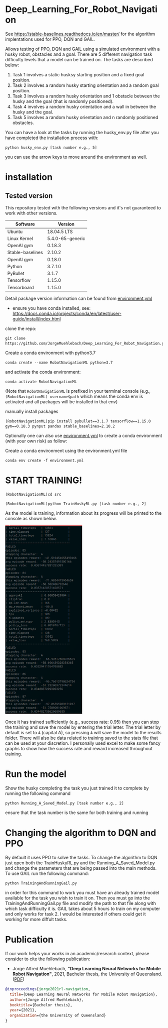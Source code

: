 # Deep_Learning_For_Robot_Navigation
See https://stable-baselines.readthedocs.io/en/master/ for the algorithm implentations used for PPO, DQN and GAIL.


Allows testing of PPO, DQN and GAIL using a simulated environment with a husky robot, obstacles and a goal. There are 5 different navigation task difficulty levels that a model can be trained on. The tasks are described below: 
1. Task 1 involves a static husksy starting position and a fixed goal position.
2. Task 2 involves a random husky starting orientation and a random goal position.
3. Task 3 involves a random husky orientation and 1 obstacle between the husky and the goal (that is randomly positioned).
4. Task 4 involves a random husky orientation and a wall in between the husky and the goal.
5. Task 5 involves a random husky orientation and n randomly positioned obstacles. 

You can have a look at the tasks by running the husky_env.py file after you have completed the installation process with:
```
python husky_env.py [task number e.g., 5]
```
you can use the arrow keys to move around the environment as well. 

# installation

## Tested version
This repository tested with the following versions and it's not guaranteed to work with other versions.

| Software | Version |
| --- | --- |
| Ubuntu | 18.04.5 LTS |
| Linux Kernel | 5.4.0-65-generic |
| OpenAI gym | 0.18.3|
| Stable-baselines | 2.10.2 |
| OpenAI gym | 0.18.0 |
| Python | 3.7.10 |
| PyBullet | 3.1.7 |
| Tensorflow | 1.15.0 |
| Tensorboard | 1.15.0 |

Detail package version information can be found from [environment.yml](environment.yml)

- ensure you have conda installed, see: https://docs.conda.io/projects/conda/en/latest/user-guide/install/index.html

clone the repo: 
```
git clone https://github.com/JorgeMuehlebach/Deep_Learning_For_Robot_Navigation.git
```

Create a conda environment with python3.7

```
conda create --name RobotNavigationML python=3.7
```

and activate the conda environment:

```
conda activate RobotNavigationML
```
(Note that `RobotNavigationML` is prefixed in your terminal console (e.g., `(RobotNavigationML) username$path` which means the conda env is activated and all packages will be installed in that env)

manually install packages
```
(RobotNavigationML)pip install pybullet==3.1.7 tensorflow==1.15.0 gym==0.18.3 pynput pandas stable_baselines=2.10.2
```

Optionally one can also use [environment.yml](environment.yml) to create a conda environment (with your own risk) as follow:

Create a conda environment using the environment.yml file 
```
conda env create -f environment.yml
```

# START TRAINING!

```
(RobotNavigationML)cd src
```

```
(RobotNavigationML)python TrainHuskyRL.py [task number e.g., 2]
```
As the model is training, information about its progress will be printed to the console as shown below.

<img src="./assets/console.png" height=600>



Once it has trained sufficiently (e.g., success rate: 0.95) then you can stop the training and save the model by entering the trial letter. The trial letter by default is set to `A` (capital A), so pressing `A` will save the model to the results folder. There will also be data related to training saved to the stats file that can be used at your discretion. I personally used excel to make some fancy graphs to show how the success rate and reward increased throughout training. 

# Run the model
Show the husky completing the task you just trained it to complete by running the following command
```
python Running_A_Saved_Model.py [task number e.g., 2]
```
ensure that the task number is the same for both training and running 

# Changing the algorithm to DQN and PPO
By default it uses PPO to solve the tasks. To change the algorithm to DQN just open both the TrainHuskyRL.py and the Running_A_Saved_Model.py and change the parameters that are being passed into the main methods.
 To use GAIL run the following command:
 ```
 python TrainingAndRunningGail.py
 ```
 in order for this command to work you must have an already trained model available for the task you wish to train it on. Then you must go into the TrainingAndRunningGail.py file and modify the path to that file along with which task difficulty it is. GAIL takes about 5 hours to train on my computer and only works for task 2. I would be interested if others could get it working for more diffult tasks.
 

# Publication

If our work helps your works in an academic/research context, please consider to cite the following publication:

* Jorge Alfred Muehlebach, **"Deep Learning Neural Networks for Mobile Robot Navigation"**, 2021, Bachelor thesis, the University of Queensland. ([PDF](https://arxiv.org/link))

```bibtex
@inproceedings{jorge2021rl-navigation,
  title={Deep Learning Neural Networks for Mobile Robot Navigation},
  author={Jorge Alfred Muehlebach},
  booktitle={Bachelor thesis},
  year={2021},
  organization={the University of Queensland}
}
```

